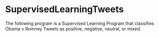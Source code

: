 # SupervisedLearningTweets
The following program is a Supervised Learning Program that classifies Obama v Romney Tweets as positive, negative, neutral, or mixed.
